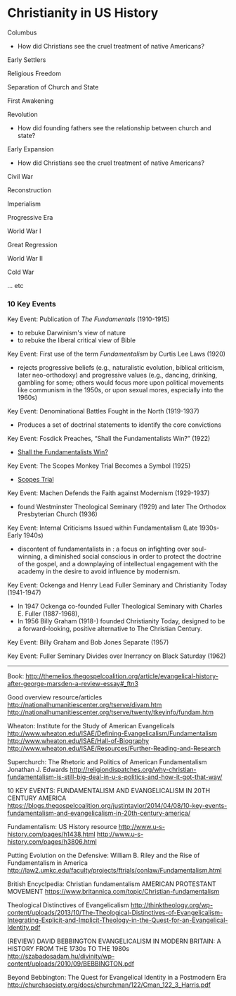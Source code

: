 # Christianity in US History

Columbus

* How did Christians see the cruel treatment of native Americans?

Early Settlers

Religious Freedom

Separation of Church and State

First Awakening

Revolution

* How did founding fathers see the relationship between church and state?

Early Expansion

* How did Christians see the cruel treatment of native Americans?

Civil War

Reconstruction

Imperialism

Progressive Era

World War I

Great Regression

World War II

Cold War

... etc

### 10 Key Events

Key Event: Publication of *The Fundamentals* (1910-1915)
* to rebuke Darwinism's view of nature
* to rebuke the liberal critical view of Bible

Key Event: First use of the term *Fundamentalism* by Curtis Lee Laws (1920)
* rejects progressive beliefs (e.g., naturalistic evolution, biblical criticism, later neo-orthodoxy) and progressive values (e.g., dancing, drinking, gambling for some; others would focus more upon political movements like communism in the 1950s, or upon sexual mores, especially into the 1960s)

Key Event: Denominational Battles Fought in the North (1919-1937)
* Produces a set of doctrinal statements to identify the core convictions

Key Event: Fosdick Preaches, “Shall the Fundamentalists Win?” (1922)
* [Shall the Fundamentalists Win?](http://baptiststudiesonline.com/wp-content/uploads/2007/01/shall-the-fundamentalists-win.pdf)

Key Event: The Scopes Monkey Trial Becomes a Symbol (1925)
* [Scopes Trial](https://www.youtube.com/watch?v=IVD4TjxnJ0M)

Key Event: Machen Defends the Faith against Modernism (1929-1937)
* found Westminster Theological Seminary (1929) and later The Orthodox Presbyterian Church (1936) 

Key Event: Internal Criticisms Issued within Fundamentalism (Late 1930s-Early 1940s)
* discontent of fundamentalists in : a focus on infighting over soul-winning, 
a diminished social conscious in order to protect the doctrine of the gospel, and
a downplaying of intellectual engagement with the academy in the desire to avoid influence by modernism.

Key Event: Ockenga and Henry Lead Fuller Seminary and Christianity Today (1941-1947)
* In 1947 Ockenga co-founded Fuller Theological Seminary with Charles E. Fuller (1887-1968),
* In 1956 Billy Graham (1918-) founded Christianity Today, designed to be a forward-looking, positive alternative to The Christian Century. 

Key Event: Billy Graham and Bob Jones Separate (1957)

Key Event: Fuller Seminary Divides over Inerrancy on Black Saturday (1962)

---

Book: 
http://themelios.thegospelcoalition.org/article/evangelical-history-after-george-marsden-a-review-essay#_ftn3

Good overview resource/articles
http://nationalhumanitiescenter.org/tserve/divam.htm
http://nationalhumanitiescenter.org/tserve/twenty/tkeyinfo/fundam.htm

Wheaton: Institute for the Study of American Evangelicals
http://www.wheaton.edu/ISAE/Defining-Evangelicalism/Fundamentalism
http://www.wheaton.edu/ISAE/Hall-of-Biography
http://www.wheaton.edu/ISAE/Resources/Further-Reading-and-Research

Superchurch: The Rhetoric and Politics of American Fundamentalism Jonathan J. Edwards
http://religiondispatches.org/why-christian-fundamentalism-is-still-big-deal-in-u-s-politics-and-how-it-got-that-way/

10 KEY EVENTS: FUNDAMENTALISM AND EVANGELICALISM IN 20TH CENTURY AMERICA
https://blogs.thegospelcoalition.org/justintaylor/2014/04/08/10-key-events-fundamentalism-and-evangelicalism-in-20th-century-america/

Fundamentalism: US History resource
http://www.u-s-history.com/pages/h1438.html
http://www.u-s-history.com/pages/h3806.html

Putting Evolution on the Defensive: William B. Riley and the Rise of Fundamentalism in America
http://law2.umkc.edu/faculty/projects/ftrials/conlaw/Fundamentalism.html

British Encyclpedia: Christian fundamentalism AMERICAN PROTESTANT MOVEMENT
https://www.britannica.com/topic/Christian-fundamentalism

Theological Distinctives of Evangelicalism
http://thinktheology.org/wp-content/uploads/2013/10/The-Theological-Distinctives-of-Evangelicalism-Integrating-Explicit-and-Implicit-Theology-in-the-Quest-for-an-Evangelical-Identity.pdf

(REVIEW) DAVID BEBBINGTON EVANGELICALISM IN MODERN BRITAIN: A HISTORY FROM THE 1730s TO THE 1980s 
http://szabadosadam.hu/divinity/wp-content/uploads/2010/09/BEBBINGTON.pdf

Beyond Bebbington: The Quest for Evangelical Identity in a Postmodern Era
http://churchsociety.org/docs/churchman/122/Cman_122_3_Harris.pdf
